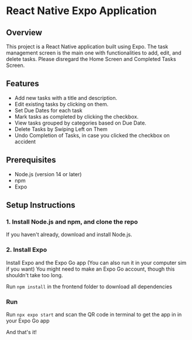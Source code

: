 # React Native Expo Application

## Overview

This project is a React Native application built using Expo. The task management screen is the main one with functionalities to add, edit, and delete tasks. Please disregard the Home Screen and Completed Tasks Screen.

## Features
- Add new tasks with a title and description.
- Edit existing tasks by clicking on them.
- Set Due Dates for each task
- Mark tasks as completed by clicking the checkbox.
- View tasks grouped by categories based on Due Date.
- Delete Tasks by Swiping Left on Them
- Undo Completion of Tasks, in case you clicked the checkbox on accident

## Prerequisites

- Node.js (version 14 or later)
- npm
- Expo

## Setup Instructions

### 1. Install Node.js and npm, and clone the repo

If you haven't already, download and install Node.js.

### 2. Install Expo

Install Expo and the Expo Go app (You can also run it in your computer sim if you want)
You might need to make an Expo Go account, though this shouldn't take too long.

Run `npm install` in the frontend folder to download all dependencies

### Run

Run `npx expo start` and scan the QR code in terminal to get the app in in your Expo Go app

And that's it!
